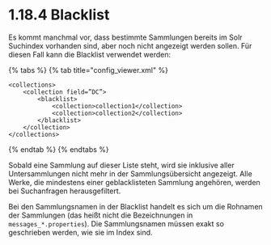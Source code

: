 # 1.18.4 Blacklist

Es kommt manchmal vor, dass bestimmte Sammlungen bereits im Solr Suchindex vorhanden sind, aber noch nicht angezeigt werden sollen. Für diesen Fall kann die Blacklist verwendet werden:

{% tabs %}
{% tab title="config\_viewer.xml" %}
```markup
<collections>
    <collection field=”DC”>
        <blacklist>
            <collection>collection1</collection>
            <collection>collection2</collection>
        </blacklist>
    </collection>
</collections>
```
{% endtab %}
{% endtabs %}

Sobald eine Sammlung auf dieser Liste steht, wird sie inklusive aller Untersammlungen nicht mehr in der Sammlungsübersicht angezeigt. Alle Werke, die mindestens einer geblacklisteten Sammlung angehören, werden bei Suchanfragen herausgefiltert. 

Bei den Sammlungsnamen in der Blacklist handelt es sich um die Rohnamen der Sammlungen \(das heißt nicht die Bezeichnungen in `messages_*.properties`\). Die Sammlungsnamen müssen exakt so geschrieben werden, wie sie im Index sind.


